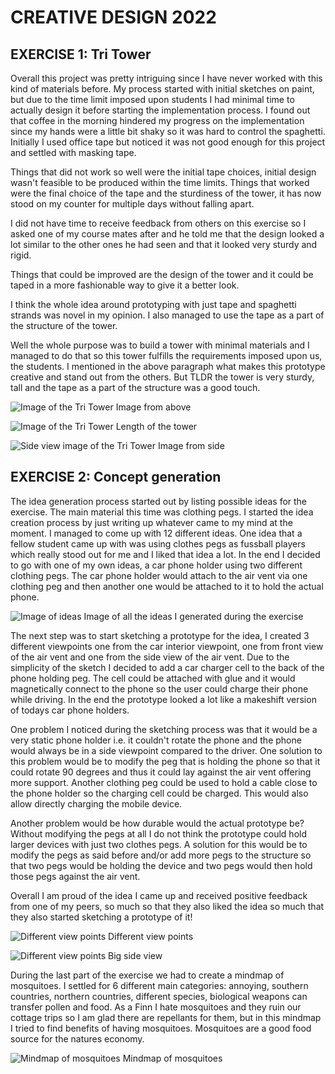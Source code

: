# CREATIVE DESIGN 2022

## EXERCISE 1: Tri Tower

Overall this project was pretty intriguing since I have never worked with this kind of materials before. My process started with initial sketches on paint, but due to the time limit imposed upon students I had minimal time to actually design it before starting the implementation process. I found out that coffee in the morning hindered my progress on the implementation since my hands were a little bit shaky so it was hard to control the spaghetti. Initially I used office tape but noticed it was not good enough for this project and settled with masking tape.

Things that did not work so well were the initial tape choices, initial design wasn't feasible to be produced within the time limits. Things that worked were the final choice of the tape and the sturdiness of the tower, it has now stood on my counter for multiple days without falling apart. 

I did not have time to receive feedback from others on this exercise so I asked one of my course mates after and he told me that the design looked a lot similar to the other ones he had seen and that it looked very sturdy and rigid. 

Things that could be improved are the design of the tower and it could be taped in a more fashionable way to give it a better look.

I think the whole idea around prototyping with just tape and spaghetti strands was novel in my opinion. I also managed to use the tape as a part of the structure of the tower.

Well the whole purpose was to build a tower with minimal materials and I managed to do that so this tower fulfills the requirements imposed upon us, the students. I mentioned in the above paragraph what makes this prototype creative and stand out from the others. But TLDR the tower is very sturdy, tall and the tape as a part of the structure was a good touch.

![Image of the Tri Tower](/IMG_4600.jpg?raw=true "Optional Title")
Image from above

![Image of the Tri Tower](/IMG_4603.jpg?raw=true "Optional Title")
Length of the tower

![Side view image of the Tri Tower](/IMG_4602.jpg?raw=true "Optional Title")
Image from side




## EXERCISE 2: Concept generation

The idea generation process started out by listing possible ideas for the exercise. The main material this time was clothing pegs. I started the idea creation process by just writing up whatever came to my mind at the moment. I managed to come up with 12 different ideas. One idea that a fellow student came up with was using clothes pegs as fussball players which really stood out for me and I liked that idea a lot. In the end I decided to go with one of my own ideas, a car phone holder using two different clothing pegs. The car phone holder would attach to the air vent via one clothing peg and then another one would be attached to it to hold the actual phone.

![Image of ideas](/IMG_4619.jpg?raw=true "Optional Title")
Image of all the ideas I generated during the exercise

The next step was to start sketching a prototype for the idea, I created 3 different viewpoints one from the car interior viewpoint, one from front view of the air vent and one from the side view of the air vent. Due to the simplicity of the sketch I decided to add a car charger cell to the back of the phone holding peg. The cell could be attached with glue and it would magnetically connect to the phone so the user could charge their phone while driving. In the end the prototype looked a lot like a makeshift version of todays car phone holders.

One problem I noticed during the sketching process was that it would be a very static phone holder i.e. it couldn't rotate the phone and the phone would always be in a side viewpoint compared to the driver. One solution to this problem would be to modify the peg that is holding the phone so that it could rotate 90 degrees and thus it could lay against the air vent offering more support. Another clothing peg could be used to hold a cable close to the phone holder so the charging cell could be charged. This would also allow directly charging the mobile device.

Another problem would be how durable would the actual prototype be? Without modifying the pegs at all I do not think the prototype could hold larger devices with just two clothes pegs. A solution for this would be to modify the pegs as said before and/or add more pegs to the structure so that two pegs would be holding the device and two pegs would then hold those pegs against the air vent.

Overall I am proud of the idea I came up and received positive feedback from one of my peers, so much so that they also liked the idea so much that they also started sketching a prototype of it!

![Different view points](/IMG_4616.jpg?raw=true "Optional Title")
Different view points

![Different view points](/IMG_4617.jpg?raw=true "Optional Title")
Big side view

During the last part of the exercise we had to create a mindmap of mosquitoes. I settled for 6 different main categories: annoying, southern countries, northern countries, different species, biological weapons can transfer pollen and food. As a Finn I hate mosquitoes and they ruin our cottage trips so I am glad there are repellants for them, but in this mindmap I tried to find benefits of having mosquitoes. Mosquitoes are a good food source for the natures economy.

![Mindmap of mosquitoes](/mosquito.png?raw=true "Optional Title")
Mindmap of mosquitoes

